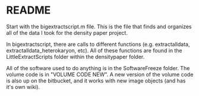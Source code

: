 # README #

Start with the bigextractscript.m file. This is the file that finds and organizes all of the data I took for the density paper project.

In bigextractscript, there are calls to different functions (e.g. extractalldata, extractalldata_heterokaryon, etc). All of these functions are found in the LittleExtractScripts folder within the densitypaper folder.

All of the software used to do anything is in the SoftwareFreeze folder. The volume code is in "VOLUME CODE NEW". A new version of the volume code is also up on the bitbucket, and it works with new image objects (and has it's own wiki).
